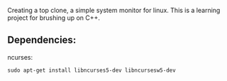 Creating a top clone, a simple system monitor for linux. This is a learning project for brushing up on C++.


## Dependencies:
ncurses:
```
sudo apt-get install libncurses5-dev libncursesw5-dev
```
